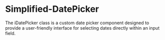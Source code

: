 # Simplified-DatePicker
The iDatePicker class is a custom date picker component designed to provide a user-friendly interface for selecting dates directly within an input field.
